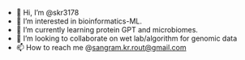 - 👋 Hi, I’m @skr3178
- 👀 I’m interested in bioinformatics-ML.
- 🌱 I’m currently learning protein GPT and microbiomes.
- 💞️ I’m looking to collaborate on wet lab/algorithm for genomic data
- 📫 How to reach me @sangram.kr.rout@gmail.com

<!---
skr3178/skr3178 is a ✨ special ✨ repository because its `README.md` (this file) appears on your GitHub profile.
You can click the Preview link to take a look at your changes.
--->
